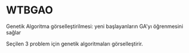 # WTBGAO
Genetik Algoritma görselleştirilmesi: yeni başlayanların GA'yı öğrenmesini sağlar

Seçilen 3 problem için genetik algoritmaları görselleştirir.
